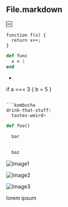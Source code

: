 ## File.markdown

:cool:

```
function f(x) {
  return x++;
}
```

```Ruby
def func
  x = 1
end
```

* ```javascript
if a === 3 {
  b = 5
}
```

```kombucha
drink-that-stuff:
  tastes-weird~
```

```python
def foo()

  bar


  baz
```

![Image1](image1.png)

![Image2](/tmp/image2.png)

![Image3](http://github.com/image3.png)

lorem
ipsum
